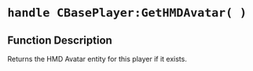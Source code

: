 # `handle CBasePlayer:GetHMDAvatar( )`
## Function Description
Returns the HMD Avatar entity for this player if it exists.

